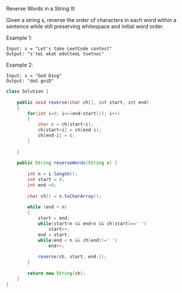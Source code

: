 Reverse Words in a String III

Given a string s, reverse the order of characters in each word within a sentence while still 
preserving whitespace and initial word order.


Example 1:
```
Input: s = "Let's take LeetCode contest"
Output: "s'teL ekat edoCteeL tsetnoc"
```
Example 2:
```
Input: s = "God Ding"
Output: "doG gniD"
```

```java
class Solution {
    
    public void reverse(char ch[], int start, int end)
    {
        for(int i=0; i<=(end-start)/2; i++)
        {
            char c = ch[start+i];
            ch[start+i] = ch[end-i];
            ch[end-i] = c;
        }
        
    }
    
    public String reverseWords(String s) {
        
        int n = s.length();
        int start = 0;
        int end =0;
        
        char ch[] = s.toCharArray();
        
        while (end < n)
        {
            start = end;
            while(start<n && end<n && ch[start]==' ')
                start++;
            end = start;
            while(end < n && ch[end]!=' ')
                end++;
            
            reverse(ch, start, end-1);                      
        }
        
        return new String(ch);
    }
}
```